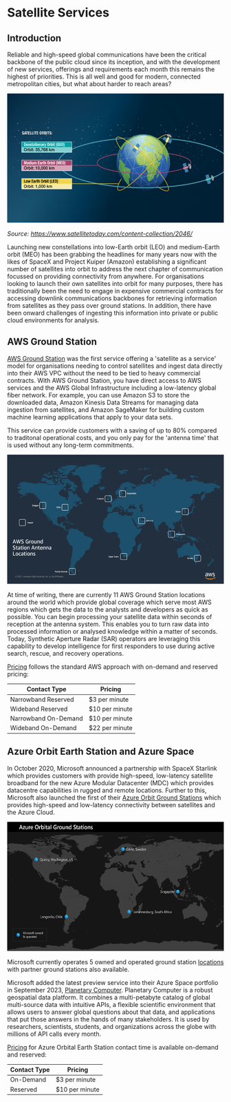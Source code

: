 # Satellite Services

## Introduction

Reliable and high-speed global communications have been the critical backbone of the public cloud since its inception, and with the development of new services, offerings and requirements each month this remains the highest of priorities. This is all well and good for modern, connected metropolitan cities, but what about harder to reach areas?

<img src="./satellite-orbit.jpg" alt="LEO and MEO Orbit" style="height: 300px;"/>

*Source: https://www.satellitetoday.com/content-collection/2046/*

Launching new constellations into low-Earth orbit (LEO) and medium-Earth orbit (MEO) has been grabbing the headlines for many years now with the likes of SpaceX and Project Kuiper (Amazon) establishing a significant number of satellites into orbit to address the next chapter of communication focussed on providing connectivity from anywhere. For organisations looking to launch their own satellites into orbit for many purposes, there has traditionally been the need to engage in expensive commercial contracts for accessing downlink communications backbones for retrieving information from satellites as they pass over ground stations. In addition, there have been onward challenges of ingesting this information into private or public cloud environments for analysis.

## AWS Ground Station

[AWS Ground Station](https://aws.amazon.com/ground-station) was the first service offering a 'satellite as a service' model for organisations needing to control satellites and ingest data directly into their AWS VPC without the need to be tied to heavy commercial contracts. With AWS Ground Station, you have direct access to AWS services and the AWS Global Infrastructure including a low-latency global fiber network. For example, you can use Amazon S3 to store the downloaded data, Amazon Kinesis Data Streams for managing data ingestion from satellites, and Amazon SageMaker for building custom machine learning applications that apply to your data sets.

This service can provide customers with a saving of up to 80% compared to traditonal operational costs, and you only pay for the 'antenna time' that is used without any long-term commitments.

<img src="./aws-groundstation-locations.png" alt="AWS Ground Station Locations" style="height: 300px;"/>

At time of writing, there are currently 11 AWS Ground Station locations around the world which provide global coverage which serve most AWS regions which gets the data to the analysts and developers as quick as possible. You can begin processing your satellite data within seconds of reception at the antenna system. This enables you to turn raw data into processed information or analysed knowledge within a matter of seconds. Today, Synthetic Aperture Radar (SAR) operators are leveraging this capability to develop intelligence for first responders to use during active search, rescue, and recovery operations.

[Pricing](https://aws.amazon.com/ground-station/pricing/) follows the standard AWS approach with on-demand and reserved pricing:

|Contact Type|Pricing|
|---|---|
|Narrowband Reserved|$3 per minute|
|Wideband Reserved|$10 per minute|
|Narrowband On-Demand|$10 per minute|
|Wideband On-Demand|$22 per minute|

## Azure Orbit Earth Station and Azure Space

In October 2020, Microsoft announced a partnership with SpaceX Starlink which provides customers with provide high-speed, low-latency satellite broadband for the new Azure Modular Datacenter (MDC) which provides datacentre capabilities in rugged and remote locations. Further to this, Microsoft also launched the first of their [Azure Orbit Ground Stations](https://learn.microsoft.com/en-us/azure/orbital/) which provides high-speed and low-latency connectivity between satellites and the Azure Cloud.

<img src="./azure-orbital-ground-station-map.png" alt="Azure Orbital Locations" style="height: 300px;"/>

Microsoft currently operates 5 owned and operated ground station [locations](https://learn.microsoft.com/en-us/azure/orbital/about-ground-stations) with partner ground stations also available.

Microsoft added the latest preview service into their Azure Space portfolio in September 2023, [Planetary Computer](https://planetarycomputer.microsoft.com/). Planetary Computer is a robust geospatial data platform. It combines a multi-petabyte catalog of global multi-source data with intuitive APIs, a flexible scientific environment that allows users to answer global questions about that data, and applications that put those answers in the hands of many stakeholders. It is used by researchers, scientists, students, and organizations across the globe with millions of API calls every month.

[Pricing](https://azure.microsoft.com/en-gb/pricing/details/orbital) for Azure Orbital Earth Station contact time is available on-demand and reserved: 

|Contact Type|Pricing|
|---|---|
|On-Demand|$3 per minute|
|Reserved|$10 per minute|